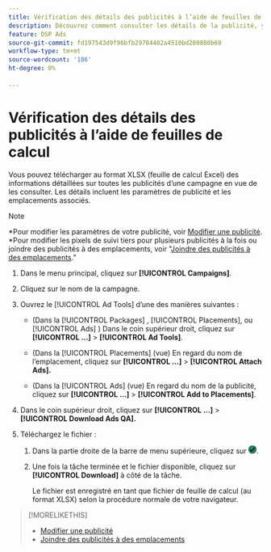 ```yaml
---
title: Vérification des détails des publicités à l’aide de feuilles de calcul
description: Découvrez comment consulter les détails de la publicité, y compris les paramètres de publicité et les emplacements associés, à l’aide de feuilles de calcul.
feature: DSP Ads
source-git-commit: fd197543d9f96bfb29784402a4510bd200888b60
workflow-type: tm+mt
source-wordcount: '186'
ht-degree: 0%

---
```


# Vérification des détails des publicités à l’aide de feuilles de calcul

Vous pouvez télécharger au format XLSX (feuille de calcul Excel) des informations détaillées sur toutes les publicités d’une campagne en vue de les consulter. Les détails incluent les paramètres de publicité et les emplacements associés.<!-- Clarify once I can get this to work: Do these include all ads in the campaign, only active ads in live or pending campaigns, or what? -->

>[!NOTE]
>
>*Pour modifier les paramètres de votre publicité, voir [Modifier une publicité](/help/dsp/campaign-management/ads/ad-edit.md).
>*Pour modifier les pixels de suivi tiers pour plusieurs publicités à la fois ou joindre des publicités à des emplacements, voir &quot;[Joindre des publicités à des emplacements](/help/dsp/campaign-management/ads/ad-attach-to-placement.md).&quot;

1. Dans le menu principal, cliquez sur **[!UICONTROL Campaigns]**.

1. Cliquez sur le nom de la campagne.

1. Ouvrez le [!UICONTROL Ad Tools] d’une des manières suivantes :

   * (Dans la [!UICONTROL Packages] , [!UICONTROL Placements], ou [!UICONTROL Ads] ) Dans le coin supérieur droit, cliquez sur **[!UICONTROL ...]** > **[!UICONTROL Ad Tools]**.

   * (Dans la [!UICONTROL Placements] (vue) En regard du nom de l’emplacement, cliquez sur **[!UICONTROL ...]** > **[!UICONTROL Attach Ads].**

   * (Dans la [!UICONTROL Ads] (vue) En regard du nom de la publicité, cliquez sur  **[!UICONTROL ...]** > **[!UICONTROL Add to Placements]**.

1. Dans le coin supérieur droit, cliquez sur **[!UICONTROL ...]** > **[!UICONTROL Download Ads QA].**

1. Téléchargez le fichier :

   1. Dans la partie droite de la barre de menu supérieure, cliquez sur ![Tâches](/help/dsp/assets/downloads.png).

   1. Une fois la tâche terminée et le fichier disponible, cliquez sur **[!UICONTROL Download]** à côté de la tâche.

      Le fichier est enregistré en tant que fichier de feuille de calcul (au format XLSX) selon la procédure normale de votre navigateur.

>[!MORELIKETHIS]
>
>* [Modifier une publicité](/help/dsp/campaign-management/ads/ad-edit.md)
>* [Joindre des publicités à des emplacements](/help/dsp/campaign-management/ads/ad-attach-to-placement.md)
